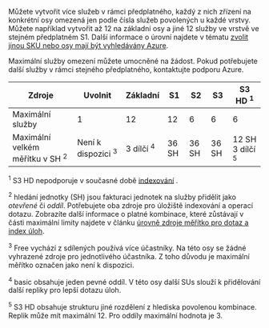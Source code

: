 Můžete vytvořit více služeb v rámci předplatného, každý z nich zřízení na konkrétní osy omezená jen podle čísla služeb povolených u každé vrstvy. Můžete například vytvořit až 12 na základní osy a jiné 12 služby ve vrstvě ve stejném předplatném S1. Další informace o úrovní najdete v tématu [zvolit jinou SKU nebo osy mají být vyhledávány Azure](../articles/search/search-sku-tier.md).

Maximální služby omezení můžete umocněné na žádost. Pokud potřebujete další služby v rámci stejného předplatného, kontaktujte podporu Azure.

Zdroje|Uvolnit|Základní|S1|S2|S3 |S3 HD <sup>1</sup>
---|---|---|---|----|---|----
Maximální služby |1 |12 |12  |6 |6 |6 
Maximální velkém měřítku v SH <sup>2</sup>|Není k dispozici <sup>3</sup>|3 dílčí <sup>4</sup> |36 SH|36 SH|36 SH|12 SH 3 dílčí <sup>5</sup>

<sup>1</sup> S3 HD nepodporuje v současné době [indexování](../articles/search/search-indexer-overview.md) . 

<sup>2</sup> hledání jednotky (SH) jsou fakturaci jednotek na služby přidělit jako *otevřené* či *oddíl*. Potřebujete oba zdroje pro úložiště indexování a operací dotazu. Zobrazíte další informace o platné kombinace, které zůstávají v části maximální limity najdete v článku [úrovně zdroje měřítko pro dotaz a index úloh](../articles/search/search-capacity-planning.md). 

<sup>3</sup> Free vychází z sdílených používá více účastníky. Na této osy se žádné vyhrazené zdroje pro jednotlivého účastníka. Z toho důvodu je maximální měřítko označen jako není k dispozici.

<sup>4</sup> basic obsahuje jeden pevné oddíl. V této osy další SUs slouží k přidělování další repliky pro lepší dotazu úloh.

<sup>5</sup> S3 HD obsahuje strukturu jiné rozdělení z hlediska povolenou kombinace. Replik může mít maximální 12. Pro oddíly maximální hodnota je 3.




